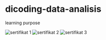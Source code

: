 # dicoding-data-analisis
learning purpose

![sertifikat 1](https://drive.google.com/file/d/12dhG_kzcnFAs3Bjre2X2YAtyswRyARs0/view?usp=sharing)
![sertifikat 2](https://drive.google.com/file/d/1qfjWZfYJvhwR0jMms_0U_-ddENQ02rKg/view?usp=sharing)
![sertifikat 3](https://drive.google.com/file/d/1izBZ-dDc_gfyRafh2rywUYoR-gGOJpzZ/view?usp=sharing)
